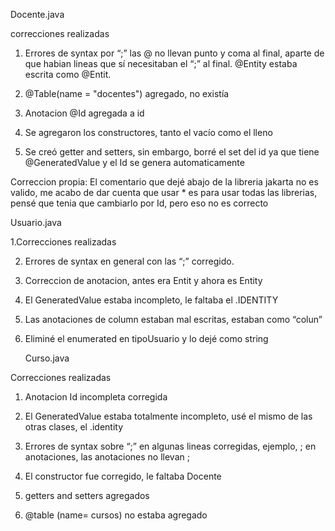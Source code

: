 Docente.java

correcciones realizadas 

1. Errores de syntax por “;” las @ no llevan punto y coma al final, aparte de que habian lineas que sí necesitaban el “;” al final.  @Entity estaba escrita como @Entit. 

2. @Table(name = "docentes") agregado, no existía

3. Anotacion @Id agregada a id 

4. Se agregaron los constructores, tanto el vacío como el lleno

5. Se creó getter and setters, sin embargo, borré el set del id ya que tiene @GeneratedValue y el Id se genera automaticamente


Correccion propia: El comentario que dejé abajo de la libreria jakarta no es valido, me acabo de dar cuenta que usar * es para usar todas las librerias, pensé que tenia que cambiarlo por Id, pero eso no es correcto



Usuario.java

1.Correcciones realizadas

2. Errores de syntax en general con las “;” corregido.

3. Correccion de anotacion, antes era Entit y ahora es Entity

4. El  GeneratedValue estaba incompleto, le faltaba el .IDENTITY

5. Las anotaciones de column estaban mal escritas, estaban como “colun”

6. Eliminé el enumerated en tipoUsuario y lo dejé como string

   

   Curso.java

Correcciones realizadas

1. Anotacion Id incompleta corregida
 
2. El GeneratedValue estaba totalmente incompleto, usé el mismo de las otras clases, el .identity
   
3. Errores de syntax sobre “;” en algunas lineas corregidas, ejemplo, ; en anotaciones, las anotaciones no llevan ;
   
4. El constructor fue corregido, le faltaba Docente
   
5. getters and setters agregados
   
6. @table (name= cursos) no estaba agregado

